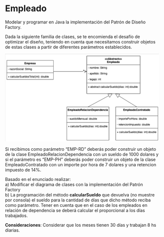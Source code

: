 
# Empleado

Modelar y programar en Java la implementación del Patrón de Diseño Factory.

Dada la siguiente familia de clases, se te encomienda el desafío de optimizar el diseño, teniendo en cuenta que necesitamos construir objetos de estas clases a partir de diferentes parámetros establecidos.

![UML-Consigna]( https://github.com/soymilidev/JAVA-I/blob/main/C19/C19-Clase-Empleado/img/EjercicioClase.png )

Si recibimos como parámetro “EMP-RD” deberás poder construir un objeto de la clase EmpleadoRelacionDependencia con un sueldo de 1000 dolares y si el parámetro es “EMP-PH” deberás poder construir un objeto de la clase EmpleadoContratado con un importe por hora de 7 dolares y una retencion impuesto de 14%.

Basado en el enunciado realizar:  
a) Modificar el diagrama de clases con la implementación del Patrón Factory  
b) La programación del método **calcularSueldo** que devuelva (no muestre por consola) el sueldo para la cantidad de días que dicho método reciba como parámetro. Tener en cuenta que en el caso de los empleados en relación de dependencia se deberá calcular el proporcional a los días trabajados.  

**Consideraciones**: Considerar que los meses tienen 30 días y trabajan 8 hs diarias.
